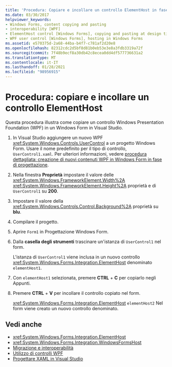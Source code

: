 ```yaml
---
title: 'Procedura: Copiare e incollare un controllo ElementHost in fase di progettazione'
ms.date: 03/30/2017
helpviewer_keywords:
- Windows Forms, content copying and pasting
- interoperability [WPF]
- ElementHost control [Windows Forms], copying and pasting at design time
- WPF user control [Windows Forms], hosting in Windows Forms
ms.assetid: e570375d-2a68-44ba-b4f7-c781af2d20e8
ms.openlocfilehash: 82312cdc2d5bf8d81b0eb53e3e8a3fdb3319a72f
ms.sourcegitcommit: 7f48b9ecf8a30db42c8ecea0dd4df577736631a2
ms.translationtype: MT
ms.contentlocale: it-IT
ms.lasthandoff: 01/28/2021
ms.locfileid: "98956915"
---
```

# <a name="how-to-copy-and-paste-an-elementhost-control"></a>Procedura: copiare e incollare un controllo ElementHost

Questa procedura illustra come copiare un controllo Windows Presentation Foundation (WPF) in un Windows Form in Visual Studio.

1. In Visual Studio aggiungere un nuovo WPF <xref:System.Windows.Controls.UserControl> a un progetto Windows Form. Usare il nome predefinito per il tipo di controllo, `UserControl1.xaml`. Per ulteriori informazioni, vedere [procedura dettagliata: creazione di nuovi contenuti WPF in Windows Form in fase di progettazione](walkthrough-creating-new-wpf-content-on-windows-forms-at-design-time.md).

2. Nella finestra **Proprietà** impostare il valore delle <xref:System.Windows.FrameworkElement.Width%2A> <xref:System.Windows.FrameworkElement.Height%2A> proprietà e di `UserControl1` su **200**.

3. Impostare il valore della <xref:System.Windows.Controls.Control.Background%2A> proprietà su **blu**.

4. Compilare il progetto.

5. Aprire `Form1` in Progettazione Windows Form.

6. Dalla **casella degli strumenti** trascinare un'istanza di `UserControl1` nel form.

   L'istanza di `UserControl1` viene inclusa in un nuovo controllo <xref:System.Windows.Forms.Integration.ElementHost> denominato `elementHost1`.

7. Con `elementHost1` selezionata, premere **CTRL** + **C** per copiarlo negli Appunti.

8. Premere **CTRL** + **V** per incollare il controllo copiato nel form.

   <xref:System.Windows.Forms.Integration.ElementHost> `elementHost2` Nel form viene creato un nuovo controllo denominato.

## <a name="see-also"></a>Vedi anche

- <xref:System.Windows.Forms.Integration.ElementHost>
- <xref:System.Windows.Forms.Integration.WindowsFormsHost>
- [Migrazione e interoperabilità](/dotnet/framework/wpf/advanced/migration-and-interoperability)
- [Utilizzo di controlli WPF](using-wpf-controls.md)
- [Progettare XAML in Visual Studio](/visualstudio/xaml-tools/designing-xaml-in-visual-studio)
